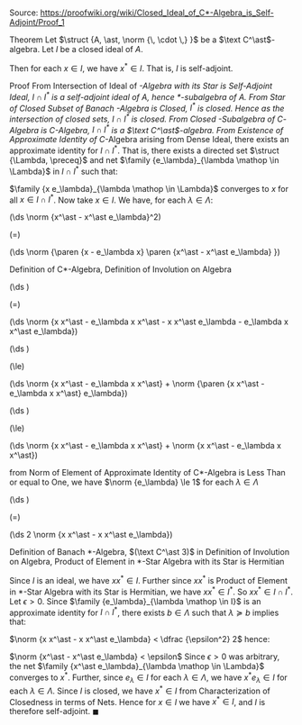 # 

Source: https://proofwiki.org/wiki/Closed_Ideal_of_C*-Algebra_is_Self-Adjoint/Proof_1

Theorem
Let $\struct {A, \ast, \norm {\, \cdot \,} }$ be a $\text C^\ast$-algebra.
Let $I$ be a closed ideal of $A$.

Then for each $x \in I$, we have $x^\ast \in I$. 
That is, $I$ is self-adjoint.


Proof
From Intersection of Ideal of *-Algebra with its Star is Self-Adjoint Ideal, $I \cap I^\ast$ is a self-adjoint ideal of $A$, hence $\ast$-subalgebra of $A$.
From Star of Closed Subset of Banach *-Algebra is Closed, $I^\ast$ is closed. 
Hence as the intersection of closed sets, $I \cap I^\ast$ is closed.
From Closed *-Subalgebra of C*-Algebra is C*-Algebra, $I \cap I^\ast$ is a $\text C^\ast$-algebra.
From Existence of Approximate Identity of C*-Algebra arising from Dense Ideal, there exists an approximate identity for $I \cap I^\ast$.
That is, there exists a directed set $\struct {\Lambda, \preceq}$ and net $\family {e_\lambda}_{\lambda \mathop \in \Lambda}$ in $I \cap I^\ast$ such that:

$\family {x e_\lambda}_{\lambda \mathop \in \Lambda}$ converges to $x$
for all $x \in I \cap I^\ast$.
Now take $x \in I$.
We have, for each $\lambda \in \Lambda$:














\(\ds \norm {x^\ast - x^\ast e_\lambda}^2\)

\(=\)







\(\ds \norm {\paren {x - e_\lambda x} \paren {x^\ast - x^\ast e_\lambda} }\)





Definition of C*-Algebra, Definition of Involution on Algebra














\(\ds \)

\(=\)







\(\ds \norm {x x^\ast - e_\lambda x x^\ast - x x^\ast e_\lambda - e_\lambda x x^\ast e_\lambda}\)




















\(\ds \)

\(\le\)







\(\ds \norm {x x^\ast - e_\lambda x x^\ast} + \norm {\paren {x x^\ast - e_\lambda x x^\ast} e_\lambda}\)




















\(\ds \)

\(\le\)







\(\ds \norm {x x^\ast - e_\lambda x x^\ast} + \norm {x x^\ast - e_\lambda x x^\ast}\)





from Norm of Element of Approximate Identity of C*-Algebra is Less Than or equal to One, we have $\norm {e_\lambda} \le 1$ for each $\lambda \in \Lambda$














\(\ds \)

\(=\)







\(\ds 2 \norm {x x^\ast - x x^\ast e_\lambda}\)





Definition of Banach *-Algebra, $(\text C^\ast 3)$ in Definition of Involution on Algebra, Product of Element in *-Star Algebra with its Star is Hermitian



Since $I$ is an ideal, we have $x x^\ast \in I$.
Further since $x x^\ast$ is Product of Element in *-Star Algebra with its Star is Hermitian, we have $x x^\ast \in I^\ast$. 
So $x x^\ast \in I \cap I^\ast$.
Let $\epsilon > 0$. 
Since $\family {e_\lambda}_{\lambda \mathop \in I}$ is an approximate identity for $I \cap I^\ast$, there exists $b \in \Lambda$ such that $\lambda \succeq b$ implies that:

$\norm {x x^\ast - x x^\ast e_\lambda} < \dfrac {\epsilon^2} 2$
hence:

$\norm {x^\ast - x^\ast e_\lambda} < \epsilon$
Since $\epsilon > 0$ was arbitrary, the net $\family {x^\ast e_\lambda}_{\lambda \mathop \in \Lambda}$ converges to $x^\ast$. 
Further, since $e_\lambda \in I$ for each $\lambda \in \Lambda$, we have $x^\ast e_\lambda \in I$ for each $\lambda \in \Lambda$. 
Since $I$ is closed, we have $x^\ast \in I$ from Characterization of Closedness in terms of Nets.
Hence for $x \in I$ we have $x^\ast \in I$, and $I$ is therefore self-adjoint.
$\blacksquare$





